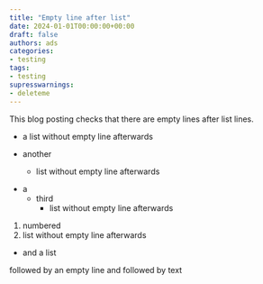 ```yaml
---
title: "Empty line after list"
date: 2024-01-01T00:00:00+00:00
draft: false
authors: ads
categories:
- testing
tags:
- testing
supresswarnings:
- deleteme
---
```


This blog posting checks that there are empty lines after list lines.

- a list
without empty line afterwards

- another
  - list
without empty line afterwards

* a
  * third
    * list
without empty line afterwards

1. numbered
2. list
without empty line afterwards

- and a list

followed by an empty line and
followed by text
